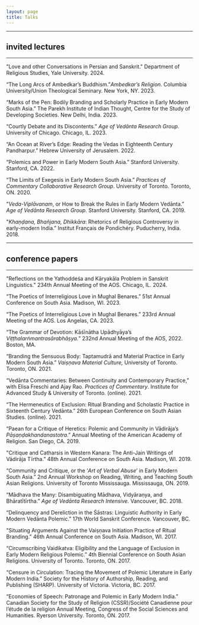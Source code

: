 ```yaml
---
layout: page
title: Talks
---
```


---
## invited lectures
---

"Love and other Conversations in Persian and Sanskrit." Department of Religious Studies, Yale University. 2024.

“The Long Arcs of Ambedkar’s Buddhism.”*Ambedkar’s Religion*. Columbia University/Union Theological Seminary. New York, NY. 2023.

“Marks of the Pen: Bodily Branding and Scholarly Practice in Early Modern South Asia.” The Parekh Institute of Indian Thought, Centre for the
Study of Developing Societies. New Delhi, India. 2023.

“Courtly Debate and its Discontents.” *Age of Vedānta Research Group*. University of Chicago. Chicago, IL. 2023.

“An Ocean at River’s Edge: Reading the Vedas in Eighteenth Century Pandharpur.” Hebrew University of Jerusalem. 2022.

“Polemics and Power in Early Modern South Asia.” Stanford University. Stanford, CA. 2022.

“The Limits of Exegesis in Early Modern South Asia.” *Practices of Commentary Collaborative Research Group*. University of Toronto. Toronto, ON. 2020.

"*Veda-Viplāvanam*, or How to Break the Rules in Early Modern Vedānta.” *Age of Vedānta Research Group.* Stanford University. Stanford, CA. 2019.

"*Khaṇḍana, Bhañjana, Dhikkāra*: Rhetorics of Religious Controversy in early-modern India.” Institut Français de Pondichéry. Puducherry, India. 2018.


---
## conference papers
---

"Reflections on the Yathoddeśa and Kāryakāla Problem in Sanskrit Linguistics." 234th Annual Meeting of the AOS. Chicago, IL. 2024. 

“The Poetics of Interreligious Love in Mughal Benares.” 51st Annual Conference on South Asia. Madison, WI. 2023.

“The Poetics of Interreligious Love in Mughal Benares.” 233rd Annual Meeting of the AOS. Los Angelas, CA. 2023.

“The Grammar of Devotion: Kāśīnātha Upādhyāya’s *Viṭṭhalarṅmantrasārabhāṣya.*” 232nd Annual Meeting of the AOS, 2022. Boston, MA.

“Branding the Sensuous Body: Taptamudrā and Material Practice in Early Modern South Asia.” *Vaiṣṇava Material Culture,* University of Toronto.
Toronto, ON. 2021.

“Vedānta Commentaries: Between Continuity and Contemporary Practice,” with Elisa Freschi and Ajay Rao. *Practices of Commentary*. Institute for
Advanced Study & University of Toronto. (online). 2021.

“The Hermeneutics of Exclusion: Ritual Branding and Scholastic Practice in Sixteenth Century Vedānta.” 26th European Conference on South Asian
Studies. (online). 2021.

“Paean for a Critique of Heretics: Polemic and Community in Vādirāja’s *Pāṣaṇḍakhandanastotra*.” Annual Meeting of the American Academy of 
Religion. San Diego, CA. 2019.

"Critique and Catharsis in Western Kanara: The Anti-Jain Writings of Vādirāja Tīrtha.” 48th Annual Conference on South Asia. Madison, WI. 2019.

“Community and Critique, or the ‘*Art of Verbal Abuse*’ in Early Modern South Asia.” 2nd Annual Workshop on Reading, Writing, and 
Teaching South Asian Religions. University of Toronto Mississauga. Mississauga, ON. 2019.

“Mādhava the Many: Disambiguating Mādhava, Vidyāraṇya, and Bhāratītīrtha.” *Age of Vedānta Research Intensive.* Vancouver, BC. 2018.

“Delinquency and Dereliction in the Śāstras: Linguistic Authority in Early Modern Vedānta Polemic.” 17th World Sanskrit Conference. Vancouver,
BC.

"Situating Arguments Against the Vaiṣṇava Initiation Practice of Ritual Branding.” 46th Annual Conference on South Asia. Madison, WI. 2017.

“Circumscribing Vaidikatva: Eligibility and the Language of Exclusion in Early Modern Religious Polemic.” 4th Biennial Conference on 
South Asian Religions. University of Toronto. Toronto, ON. 2017.

“Censure in Circulation: Tracing the Movement of Polemic Literature in Early Modern India.” Society for the History of Authorship, Reading, and 
Publishing (SHARP). University of Victoria. Victoria, BC. 2017.

“Economies of Speech: Patronage and Polemic in Early Modern India.” Canadian Society for the Study of Religion (CSSR)/Société Canadienne pour 
l’étude de la religion Annual Meeting, Congress of the Social Sciences and Humanities. Ryerson University. Toronto, ON. 2017.
